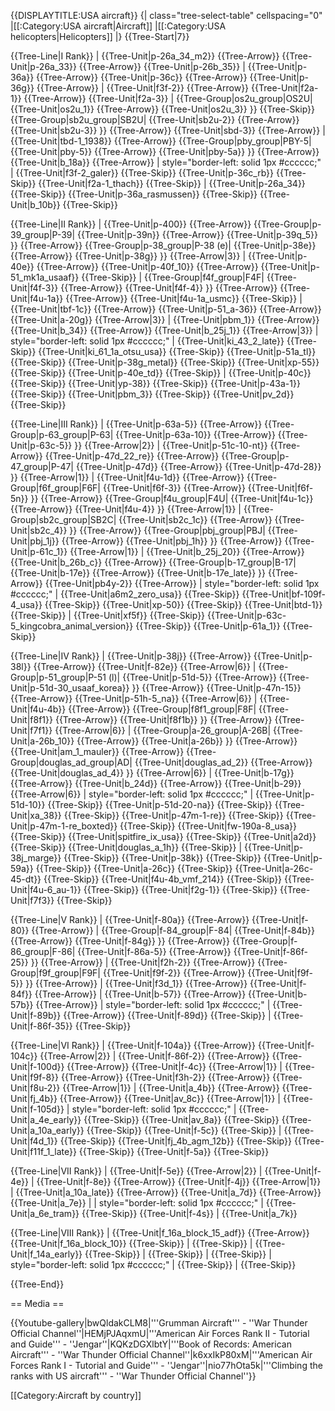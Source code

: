 {{DISPLAYTITLE:USA aircraft}}
{| class="tree-select-table" cellspacing="0"
|[[:Category:USA aircraft|Aircraft]]
|[[:Category:USA helicopters|Helicopters]]
|}
{{Tree-Start|7}}

{{Tree-Line|I Rank}}
|
{{Tree-Unit|p-26a_34_m2}}
{{Tree-Arrow}}
{{Tree-Unit|p-26a_33}}
{{Tree-Arrow}}
{{Tree-Unit|p-26b_35}}
|
{{Tree-Unit|p-36a}}
{{Tree-Arrow}}
{{Tree-Unit|p-36c}}
{{Tree-Arrow}}
{{Tree-Unit|p-36g}}
{{Tree-Arrow}}
|
{{Tree-Unit|f3f-2}}
{{Tree-Arrow}}
{{Tree-Unit|f2a-1}}
{{Tree-Arrow}}
{{Tree-Unit|f2a-3}}
|
{{Tree-Group|os2u_group|OS2U|
  {{Tree-Unit|os2u_1}}
{{Tree-Arrow}}
{{Tree-Unit|os2u_3}}
}}
{{Tree-Skip}}
{{Tree-Group|sb2u_group|SB2U|
  {{Tree-Unit|sb2u-2}}
{{Tree-Arrow}}
{{Tree-Unit|sb2u-3}}
}}
{{Tree-Arrow}}
{{Tree-Unit|sbd-3}}
{{Tree-Arrow}}
|
{{Tree-Unit|tbd-1_1938}}
{{Tree-Arrow}}
{{Tree-Group|pby_group|PBY-5|
  {{Tree-Unit|pby-5}}
{{Tree-Arrow}}
{{Tree-Unit|pby-5a}}
}}
{{Tree-Arrow}}
{{Tree-Unit|b_18a}}
{{Tree-Arrow}}
| style="border-left: solid 1px #cccccc;" |
{{Tree-Unit|f3f-2_galer}}
{{Tree-Skip}}
{{Tree-Unit|p-36c_rb}}
{{Tree-Skip}}
{{Tree-Unit|f2a-1_thach}}
{{Tree-Skip}}
|
{{Tree-Unit|p-26a_34}}
{{Tree-Skip}}
{{Tree-Unit|p-36a_rasmussen}}
{{Tree-Skip}}
{{Tree-Unit|b_10b}}
{{Tree-Skip}}

{{Tree-Line|II Rank}}
|
{{Tree-Unit|p-400}}
{{Tree-Arrow}}
{{Tree-Group|p-39_group|P-39|
  {{Tree-Unit|p-39n}}
{{Tree-Arrow}}
{{Tree-Unit|p-39q_5}}
}}
{{Tree-Arrow}}
{{Tree-Group|p-38_group|P-38 (e)|
  {{Tree-Unit|p-38e}}
{{Tree-Arrow}}
{{Tree-Unit|p-38g}}
}}
{{Tree-Arrow|3}}
|
{{Tree-Unit|p-40e}}
{{Tree-Arrow}}
{{Tree-Unit|p-40f_10}}
{{Tree-Arrow}}
{{Tree-Unit|p-51_mk1a_usaaf}}
{{Tree-Skip}}
|
{{Tree-Group|f4f_group|F4F|
  {{Tree-Unit|f4f-3}}
{{Tree-Arrow}}
{{Tree-Unit|f4f-4}}
}}
{{Tree-Arrow}}
{{Tree-Unit|f4u-1a}}
{{Tree-Arrow}}
{{Tree-Unit|f4u-1a_usmc}}
{{Tree-Skip}}
|
{{Tree-Unit|tbf-1c}}
{{Tree-Arrow}}
{{Tree-Unit|p-51_a-36}}
{{Tree-Arrow}}
{{Tree-Unit|a-20g}}
{{Tree-Arrow|3}}
|
{{Tree-Unit|pbm_1}}
{{Tree-Arrow}}
{{Tree-Unit|b_34}}
{{Tree-Arrow}}
{{Tree-Unit|b_25j_1}}
{{Tree-Arrow|3}}
| style="border-left: solid 1px #cccccc;" |
{{Tree-Unit|ki_43_2_late}}
{{Tree-Skip}}
{{Tree-Unit|ki_61_1a_otsu_usa}}
{{Tree-Skip}}
{{Tree-Unit|p-51a_tl}}
{{Tree-Skip}}
{{Tree-Unit|p-38g_metal}}
{{Tree-Skip}}
{{Tree-Unit|xp-55}}
{{Tree-Skip}}
{{Tree-Unit|p-40e_td}}
{{Tree-Skip}}
|
{{Tree-Unit|p-40c}}
{{Tree-Skip}}
{{Tree-Unit|yp-38}}
{{Tree-Skip}}
{{Tree-Unit|p-43a-1}}
{{Tree-Skip}}
{{Tree-Unit|pbm_3}}
{{Tree-Skip}}
{{Tree-Unit|pv_2d}}
{{Tree-Skip}}

{{Tree-Line|III Rank}}
|
{{Tree-Unit|p-63a-5}}
{{Tree-Arrow}}
{{Tree-Group|p-63_group|P-63|
  {{Tree-Unit|p-63a-10}}
{{Tree-Arrow}}
{{Tree-Unit|p-63c-5}}
}}
{{Tree-Arrow|2}}
|
{{Tree-Unit|p-51c-10-nt}}
{{Tree-Arrow}}
{{Tree-Unit|p-47d_22_re}}
{{Tree-Arrow}}
{{Tree-Group|p-47_group|P-47|
  {{Tree-Unit|p-47d}}
{{Tree-Arrow}}
{{Tree-Unit|p-47d-28}}
}}
{{Tree-Arrow|1}}
|
{{Tree-Unit|f4u-1d}}
{{Tree-Arrow}}
{{Tree-Group|f6f_group|F6F|
  {{Tree-Unit|f6f-3}}
{{Tree-Arrow}}
{{Tree-Unit|f6f-5n}}
}}
{{Tree-Arrow}}
{{Tree-Group|f4u_group|F4U|
  {{Tree-Unit|f4u-1c}}
{{Tree-Arrow}}
{{Tree-Unit|f4u-4}}
}}
{{Tree-Arrow|1}}
|
{{Tree-Group|sb2c_group|SB2C|
  {{Tree-Unit|sb2c_1c}}
{{Tree-Arrow}}
{{Tree-Unit|sb2c_4}}
}}
{{Tree-Arrow}}
{{Tree-Group|pbj_group|PBJ|
  {{Tree-Unit|pbj_1j}}
{{Tree-Arrow}}
{{Tree-Unit|pbj_1h}}
}}
{{Tree-Arrow}}
{{Tree-Unit|p-61c_1}}
{{Tree-Arrow|1}}
|
{{Tree-Unit|b_25j_20}}
{{Tree-Arrow}}
{{Tree-Unit|b_26b_c}}
{{Tree-Arrow}}
{{Tree-Group|b-17_group|B-17|
  {{Tree-Unit|b-17e}}
{{Tree-Arrow}}
{{Tree-Unit|b-17e_late}}
}}
{{Tree-Arrow}}
{{Tree-Unit|pb4y-2}}
{{Tree-Arrow}}
| style="border-left: solid 1px #cccccc;" |
{{Tree-Unit|a6m2_zero_usa}}
{{Tree-Skip}}
{{Tree-Unit|bf-109f-4_usa}}
{{Tree-Skip}}
{{Tree-Unit|xp-50}}
{{Tree-Skip}}
{{Tree-Unit|btd-1}}
{{Tree-Skip}}
|
{{Tree-Unit|xf5f}}
{{Tree-Skip}}
{{Tree-Unit|p-63c-5_kingcobra_animal_version}}
{{Tree-Skip}}
{{Tree-Unit|p-61a_1}}
{{Tree-Skip}}

{{Tree-Line|IV Rank}}
|
{{Tree-Unit|p-38j}}
{{Tree-Arrow}}
{{Tree-Unit|p-38l}}
{{Tree-Arrow}}
{{Tree-Unit|f-82e}}
{{Tree-Arrow|6}}
|
{{Tree-Group|p-51_group|P-51 (l)|
  {{Tree-Unit|p-51d-5}}
{{Tree-Arrow}}
{{Tree-Unit|p-51d-30_usaaf_korea}}
}}
{{Tree-Arrow}}
{{Tree-Unit|p-47n-15}}
{{Tree-Arrow}}
{{Tree-Unit|p-51h-5_na}}
{{Tree-Arrow|6}}
|
{{Tree-Unit|f4u-4b}}
{{Tree-Arrow}}
{{Tree-Group|f8f1_group|F8F|
  {{Tree-Unit|f8f1}}
{{Tree-Arrow}}
{{Tree-Unit|f8f1b}}
}}
{{Tree-Arrow}}
{{Tree-Unit|f7f1}}
{{Tree-Arrow|6}}
|
{{Tree-Group|a-26_group|A-26B|
  {{Tree-Unit|a-26b_10}}
{{Tree-Arrow}}
{{Tree-Unit|a-26b}}
}}
{{Tree-Arrow}}
{{Tree-Unit|am_1_mauler}}
{{Tree-Arrow}}
{{Tree-Group|douglas_ad_group|AD|
  {{Tree-Unit|douglas_ad_2}}
{{Tree-Arrow}}
{{Tree-Unit|douglas_ad_4}}
}}
{{Tree-Arrow|6}}
|
{{Tree-Unit|b-17g}}
{{Tree-Arrow}}
{{Tree-Unit|b_24d}}
{{Tree-Arrow}}
{{Tree-Unit|b-29}}
{{Tree-Arrow|6}}
| style="border-left: solid 1px #cccccc;" |
{{Tree-Unit|p-51d-10}}
{{Tree-Skip}}
{{Tree-Unit|p-51d-20-na}}
{{Tree-Skip}}
{{Tree-Unit|xa_38}}
{{Tree-Skip}}
{{Tree-Unit|p-47m-1-re}}
{{Tree-Skip}}
{{Tree-Unit|p-47m-1-re_boxted}}
{{Tree-Skip}}
{{Tree-Unit|fw-190a-8_usa}}
{{Tree-Skip}}
{{Tree-Unit|spitfire_ix_usa}}
{{Tree-Skip}}
{{Tree-Unit|a2d}}
{{Tree-Skip}}
{{Tree-Unit|douglas_a_1h}}
{{Tree-Skip}}
|
{{Tree-Unit|p-38j_marge}}
{{Tree-Skip}}
{{Tree-Unit|p-38k}}
{{Tree-Skip}}
{{Tree-Unit|p-59a}}
{{Tree-Skip}}
{{Tree-Unit|a-26c}}
{{Tree-Skip}}
{{Tree-Unit|a-26c-45-dt}}
{{Tree-Skip}}
{{Tree-Unit|f4u-4b_vmf_214}}
{{Tree-Skip}}
{{Tree-Unit|f4u-6_au-1}}
{{Tree-Skip}}
{{Tree-Unit|f2g-1}}
{{Tree-Skip}}
{{Tree-Unit|f7f3}}
{{Tree-Skip}}

{{Tree-Line|V Rank}}
|
{{Tree-Unit|f-80a}}
{{Tree-Arrow}}
{{Tree-Unit|f-80}}
{{Tree-Arrow}}
|
{{Tree-Group|f-84_group|F-84|
  {{Tree-Unit|f-84b}}
{{Tree-Arrow}}
{{Tree-Unit|f-84g}}
}}
{{Tree-Arrow}}
{{Tree-Group|f-86_group|F-86|
  {{Tree-Unit|f-86a-5}}
{{Tree-Arrow}}
{{Tree-Unit|f-86f-25}}
}}
{{Tree-Arrow}}
|
{{Tree-Unit|f2h-2}}
{{Tree-Arrow}}
{{Tree-Group|f9f_group|F9F|
  {{Tree-Unit|f9f-2}}
{{Tree-Arrow}}
{{Tree-Unit|f9f-5}}
}}
{{Tree-Arrow}}
|
{{Tree-Unit|f3d_1}}
{{Tree-Arrow}}
{{Tree-Unit|f-84f}}
{{Tree-Arrow}}
|
{{Tree-Unit|b-57}}
{{Tree-Arrow}}
{{Tree-Unit|b-57b}}
{{Tree-Arrow}}
| style="border-left: solid 1px #cccccc;" |
{{Tree-Unit|f-89b}}
{{Tree-Arrow}}
{{Tree-Unit|f-89d}}
{{Tree-Skip}}
|
{{Tree-Unit|f-86f-35}}
{{Tree-Skip}}

{{Tree-Line|VI Rank}}
|
{{Tree-Unit|f-104a}}
{{Tree-Arrow}}
{{Tree-Unit|f-104c}}
{{Tree-Arrow|2}}
|
{{Tree-Unit|f-86f-2}}
{{Tree-Arrow}}
{{Tree-Unit|f-100d}}
{{Tree-Arrow}}
{{Tree-Unit|f-4c}}
{{Tree-Arrow|1}}
|
{{Tree-Unit|f9f-8}}
{{Tree-Arrow}}
{{Tree-Unit|f3h-2}}
{{Tree-Arrow}}
{{Tree-Unit|f8u-2}}
{{Tree-Arrow|1}}
|
{{Tree-Unit|a_4b}}
{{Tree-Arrow}}
{{Tree-Unit|fj_4b}}
{{Tree-Arrow}}
{{Tree-Unit|av_8c}}
{{Tree-Arrow|1}}
|
{{Tree-Unit|f-105d}}
| style="border-left: solid 1px #cccccc;" |
{{Tree-Unit|a_4e_early}}
{{Tree-Skip}}
{{Tree-Unit|av_8a}}
{{Tree-Skip}}
{{Tree-Unit|a_10a_early}}
{{Tree-Skip}}
{{Tree-Unit|f-5c}}
{{Tree-Skip}}
|
{{Tree-Unit|f4d_1}}
{{Tree-Skip}}
{{Tree-Unit|fj_4b_agm_12b}}
{{Tree-Skip}}
{{Tree-Unit|f11f_1_late}}
{{Tree-Skip}}
{{Tree-Unit|f-5a}}
{{Tree-Skip}}

{{Tree-Line|VII Rank}}
|
{{Tree-Unit|f-5e}}
{{Tree-Arrow|2}}
|
{{Tree-Unit|f-4e}}
|
{{Tree-Unit|f-8e}}
{{Tree-Arrow}}
{{Tree-Unit|f-4j}}
{{Tree-Arrow|1}}
|
{{Tree-Unit|a_10a_late}}
{{Tree-Arrow}}
{{Tree-Unit|a_7d}}
{{Tree-Arrow}}
{{Tree-Unit|a_7e}}
|
| style="border-left: solid 1px #cccccc;" |
{{Tree-Unit|a_6e_tram}}
{{Tree-Skip}}
{{Tree-Unit|f-4s}}
|
{{Tree-Unit|a_7k}}

{{Tree-Line|VIII Rank}}
|
{{Tree-Unit|f_16a_block_15_adf}}
{{Tree-Arrow}}
{{Tree-Unit|f_16a_block_10}}
{{Tree-Skip}}
|
{{Tree-Skip}}
|
{{Tree-Unit|f_14a_early}}
{{Tree-Skip}}
|
{{Tree-Skip}}
|
{{Tree-Skip}}
| style="border-left: solid 1px #cccccc;" |
{{Tree-Skip}}
|
{{Tree-Skip}}

{{Tree-End}}

== Media ==

<!-- ''Excellent additions to the article would be video guides, screenshots from the game, and photos.'' -->

{{Youtube-gallery|bwQldakCLM8|'''Grumman Aircraft''' - ''War Thunder Official Channel''|HEMjPJAqxmU|'''American Air Forces Rank II - Tutorial and Guide''' - ''Jengar''|KQKzDGXlbtY|'''Book of Records: American Aircraft''' - ''War Thunder Official Channel''|k6xxIkP80xM|'''American Air Forces Rank I - Tutorial and Guide''' - ''Jengar''|nio77hOta5k|'''Climbing the ranks with US aircraft'''  - ''War Thunder Official Channel''}}

[[Category:Aircraft by country]]

